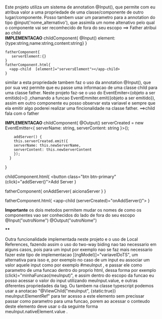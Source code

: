 Este projeto utiliza um sistema de annotation @Input(), que permite
com  eu atribua valor a uma propriedade de uma classe/componente de outro
lugar/componente. Posso tambem usar um parametro para a annotation do tipo @input('nome_alternativo'), que assimila um nome altenativo pelo qual o componente vai ser recomhecido de 
fora do seu escopo
==> Father atribui ao child   
    **IMPLEMENTACAO**
    childComponent{
         @Input() element:{type:string,name:string,content:string}
    }

    fatherComponent{
       serverElement:{}     
    } 
    fatherComponent.html{
      <app-child  [element]="serversElement"></app-child>
    }

similar a esta propriedade tambem faz o uso da annotation
@Input(), que por sua vez permite que eu passe uma informacao de uma classe child para uma classe father. Neste projeto faz-se o uso do EventEmiter<{objeto a ser emitido}>()
,chamando a funcao EventEmmiter.emit({objeto a ser emitido}), assim em outro componente eu posso observar esta variavel e sempre que ela emitir algo poderei realizar uma fincionalidade na classe father. 
==>child fala com o father 

   **IMPLEMENTACAO**
   childComponent{
     @Output() serverCreated = new EventEmitter<{ serverName: string, serverContent: string }>();
        
        addServer() {
        this.serverCreated.emit({
        serverName: this.newServerName,
        serverContent: this.newServerContent
        });
      }
   }

   childComponent.html{
     <button class="btn btn-primary" (click)="addServer()">Add Server</button>
   }

   fatherComponent{
    onAddServer{
        aicionaServer
    }
   }

   fatherComponent.html{
    <app-child (serverCreated)="onAddServer()"></app-child>
   }




__Importante__
os dois metodos permitem mudar os nomes de como os componentes vao ser conhecidos do lado de fora do seu escopo
@Input("outroNome")
@Output("outroNome")

______________**______________

Outra funcionalidade implementada neste projeto e o uso de Local References, fazendo assim o uso do  two-way biding nao tao necessario em alguns casos, pois para um input por exemplo nao se faz mais necessario fazer este tipo de implementacao  [(ngModel)]="variavelDoTS", um alternativa para isso e, por exemplo no caso de um input eu associar um valor aquele input
como por exemplo #meuInput , e passar ele como parametro de uma funcao dentro do proprio html, dessa forma por exemplo
 (click)="minhaFuncao(meuInput)", e assim dentro do escopo da funcao eu posso acessar o valor do input utilizando meuInput.value, e outras diferentes propriedades da tag. Ou tambem na classe typescript podemos usar a anotacao 
 "@ViewChild("meuInput", {static:true}) meuInput:ElementRef" para ter acesso a este elemento sem precissar passar como parametro para uma funcao, porem ao acessar o conteudo deste elemento deve usar o da seguinte forma meuInput.nativeElement.value .